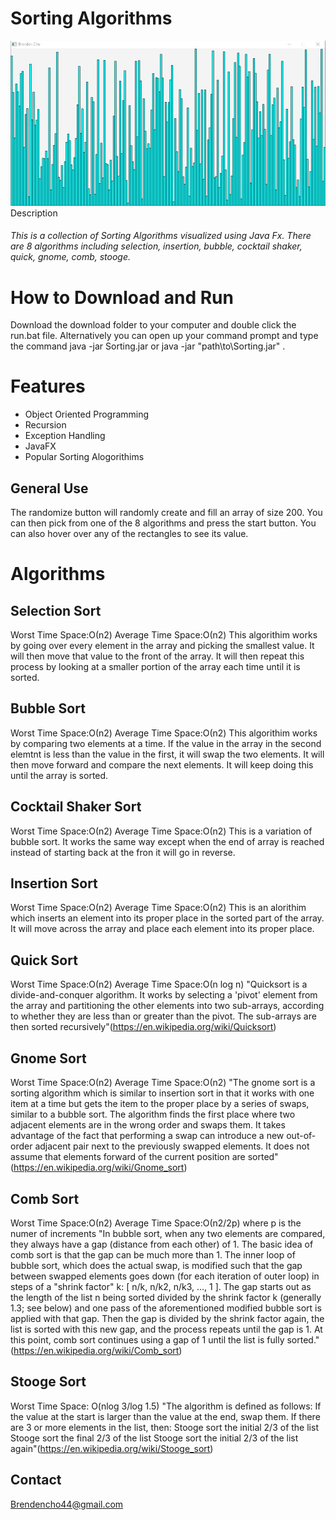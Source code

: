 
# Sorting Algorithms
![](Images/Preview.JPG)
Description
 
###### This is a collection of Sorting Algorithms visualized using Java Fx. There are 8 algorithms including selection, insertion, bubble, cocktail shaker, quick, gnome, comb, stooge.

# How to Download and Run

Download the download folder to your computer and double click the run.bat file. Alternatively you can open up your command prompt and type the command java -jar Sorting.jar or java -jar "path\to\Sorting.jar" .

# Features
* Object Oriented Programming
* Recursion
* Exception Handling
* JavaFX
* Popular Sorting Alogorithims
## General Use  
The randomize button will randomly create and fill an array of size 200. You can then pick from one of the 8 algorithms and press the start button. You can also hover over any of the rectangles to see its value.
# Algorithms
## Selection Sort
Worst Time Space:О(n2) 
Average Time Space:О(n2) 
This algorithim works by going over every element in the array and picking the smallest value. It will then move that value to the front of the array. It will then repeat this process by looking at a smaller portion of the array each time until it is sorted.
## Bubble Sort
Worst Time Space:О(n2) 
Average Time Space:О(n2) 
This algorithim works by comparing two elements at a time. If the value in the array in the second elemtnt is less than the value in the first, it will swap the two elements. It will then move forward and compare the next elements. It will keep doing this until the array is sorted.
## Cocktail Shaker Sort
Worst Time Space:О(n2) 
Average Time Space:О(n2) 
This is a variation of bubble sort. It works the same way except when the end of array is reached instead of starting back at the fron it will go in reverse. 
## Insertion Sort
Worst Time Space:О(n2)
Average Time Space:О(n2) 
This is an alorithim which inserts an element into its proper place in the sorted part of the array. It will move across the array and place each element into its proper place.
## Quick Sort
Worst Time Space:О(n2) 
Average Time Space:О(n log n) 
"Quicksort is a divide-and-conquer algorithm. It works by selecting a 'pivot' element from the array and partitioning the other elements into two sub-arrays, according to whether they are less than or greater than the pivot. The sub-arrays are then sorted recursively"(https://en.wikipedia.org/wiki/Quicksort)
## Gnome Sort
Worst Time Space:О(n2) 
Average Time Space:О(n2) 
"The gnome sort is a sorting algorithm which is similar to insertion sort in that it works with one item at a time but gets the item to the proper place by a series of swaps, similar to a bubble sort. The algorithm finds the first place where two adjacent elements are in the wrong order and swaps them. It takes advantage of the fact that performing a swap can introduce a new out-of-order adjacent pair next to the previously swapped elements. It does not assume that elements forward of the current position are sorted"(https://en.wikipedia.org/wiki/Gnome_sort)
## Comb Sort
Worst Time Space:О(n2) 
Average Time Space:О(n2/2p) where p is the numer of increments
"In bubble sort, when any two elements are compared, they always have a gap (distance from each other) of 1. The basic idea of comb sort is that the gap can be much more than 1. The inner loop of bubble sort, which does the actual swap, is modified such that the gap between swapped elements goes down (for each iteration of outer loop) in steps of a "shrink factor" k: [ n/k, n/k2, n/k3, ..., 1 ].
The gap starts out as the length of the list n being sorted divided by the shrink factor k (generally 1.3; see below) and one pass of the aforementioned modified bubble sort is applied with that gap. Then the gap is divided by the shrink factor again, the list is sorted with this new gap, and the process repeats until the gap is 1. At this point, comb sort continues using a gap of 1 until the list is fully sorted."(https://en.wikipedia.org/wiki/Comb_sort)
## Stooge Sort
Worst Time Space:	O(nlog 3/log 1.5) 
"The algorithm is defined as follows:
If the value at the start is larger than the value at the end, swap them.
If there are 3 or more elements in the list, then:
Stooge sort the initial 2/3 of the list
Stooge sort the final 2/3 of the list
Stooge sort the initial 2/3 of the list again"(https://en.wikipedia.org/wiki/Stooge_sort)
## Contact
Brendencho44@gmail.com
